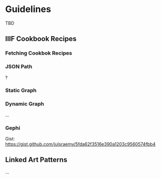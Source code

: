 # Guidelines

TBD

## IIIF Cookbook Recipes

### Fetching Cookbok Recipes

### JSON Path

?

### Static Graph

### Dynamic Graph

...

### Gephi

Gist: https://gist.github.com/julsraemy/5fda62f3516e390a1203c9560574fbb4

## Linked Art Patterns

...